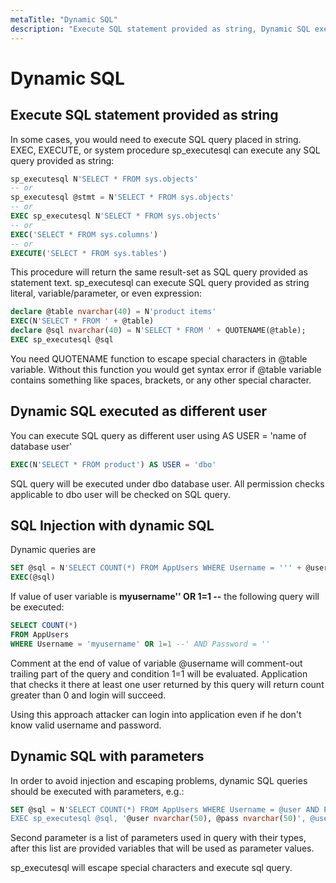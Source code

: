 ```yaml
---
metaTitle: "Dynamic SQL"
description: "Execute SQL statement provided as string, Dynamic SQL executed as different user, SQL Injection with dynamic SQL, Dynamic SQL with parameters"
---
```


# Dynamic SQL



## Execute SQL statement provided as string


In some cases, you would need to execute SQL query placed in string.
EXEC, EXECUTE, or system procedure sp_executesql can execute any SQL query provided as string:

```sql
sp_executesql N'SELECT * FROM sys.objects'
-- or
sp_executesql @stmt = N'SELECT * FROM sys.objects'
-- or
EXEC sp_executesql N'SELECT * FROM sys.objects'
-- or
EXEC('SELECT * FROM sys.columns')
-- or
EXECUTE('SELECT * FROM sys.tables')

```

This procedure will return the same result-set as SQL query provided as statement text.
sp_executesql can execute SQL query provided as string literal, variable/parameter, or even expression:

```sql
declare @table nvarchar(40) = N'product items'
EXEC(N'SELECT * FROM ' + @table)
declare @sql nvarchar(40) = N'SELECT * FROM ' + QUOTENAME(@table);
EXEC sp_executesql @sql

```

You need QUOTENAME function to escape special characters in @table variable. Without this function you would get syntax error if @table variable contains something like spaces, brackets, or any other special character.



## Dynamic SQL executed as different user


You can execute SQL query as different user using AS USER = 'name of database user'

```sql
EXEC(N'SELECT * FROM product') AS USER = 'dbo'

```

SQL query will be executed under dbo database user. All permission checks applicable to dbo user will be checked on SQL query.



## SQL Injection with dynamic SQL


Dynamic queries are

```sql
SET @sql = N'SELECT COUNT(*) FROM AppUsers WHERE Username = ''' + @user + ''' AND Password = ''' + @pass + ''''
EXEC(@sql)

```

If value of user variable is ****myusername'' OR 1=1 --**** the following query will be executed:

```sql
SELECT COUNT(*)
FROM AppUsers 
WHERE Username = 'myusername' OR 1=1 --' AND Password = ''

```

Comment at the end of value of variable @username will comment-out trailing part of the query and condition 1=1 will be evaluated. Application that checks it there at least one user returned by this query will return count greater than 0 and login will succeed.

Using this approach attacker can login into application even if he don't know valid username and password.



## Dynamic SQL with parameters


In order to avoid injection and escaping problems, dynamic SQL queries should be executed with parameters, e.g.:

```sql
SET @sql = N'SELECT COUNT(*) FROM AppUsers WHERE Username = @user AND Password = @pass
EXEC sp_executesql @sql, '@user nvarchar(50), @pass nvarchar(50)', @username, @password

```

Second parameter is a list of parameters used in query with their types, after this list are provided variables that will be used as parameter values.

sp_executesql will escape special characters and execute sql query.

